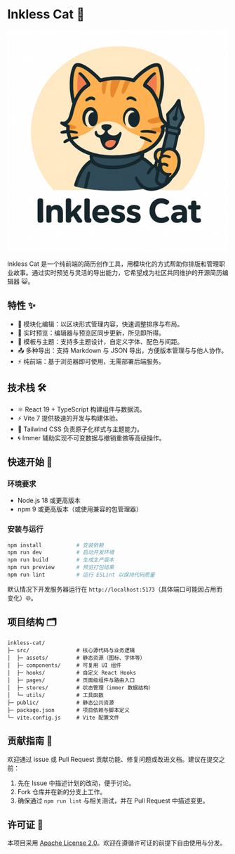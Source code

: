 # Inkless Cat 🐾

![Inkless Cat logo](src/assets/Inkless%20Cat.png)

Inkless Cat 是一个纯前端的简历创作工具，用模块化的方式帮助你排版和管理职业故事。通过实时预览与灵活的导出能力，它希望成为社区共同维护的开源简历编辑器 😺。

## 特性 ✨

- 🧩 模块化编辑：以区块形式管理内容，快速调整排序与布局。
- 👀 实时预览：编辑器与预览区同步更新，所见即所得。
- 🎨 模板与主题：支持多主题设计，自定义字体、配色与间距。
- 📤 多种导出：支持 Markdown 与 JSON 导出，方便版本管理与与他人协作。
- ⚡ 纯前端：基于浏览器即可使用，无需部署后端服务。

## 技术栈 🛠️

- ⚛️ React 19 + TypeScript 构建组件与数据流。
- ⚡ Vite 7 提供极速的开发与构建体验。
- 💨 Tailwind CSS 负责原子化样式与主题能力。
- 🌀 Immer 辅助实现不可变数据与撤销重做等高级操作。

## 快速开始 🚀

### 环境要求

- Node.js 18 或更高版本
- npm 9 或更高版本（或使用兼容的包管理器）

### 安装与运行

```bash
npm install           # 安装依赖
npm run dev           # 启动开发环境
npm run build         # 生成生产版本
npm run preview       # 预览打包结果
npm run lint          # 运行 ESLint 以保持代码质量
```

默认情况下开发服务器运行在 `http://localhost:5173`（具体端口可能因占用而变化）🌐。

## 项目结构 🗂️

```text
inkless-cat/
├─ src/               # 核心源代码与业务逻辑
│  ├─ assets/         # 静态资源（图标、字体等）
│  ├─ components/     # 可复用 UI 组件
│  ├─ hooks/          # 自定义 React Hooks
│  ├─ pages/          # 页面级组件与路由入口
│  ├─ stores/         # 状态管理（immer 数据结构）
│  └─ utils/          # 工具函数
├─ public/            # 静态公共资源
├─ package.json       # 项目依赖与脚本定义
└─ vite.config.js     # Vite 配置文件
```

## 贡献指南 🤝

欢迎通过 issue 或 Pull Request 贡献功能、修复问题或改进文档。建议在提交之前：

1. 先在 Issue 中描述计划的改动，便于讨论。
2. Fork 仓库并在新的分支上工作。
3. 确保通过 `npm run lint` 与相关测试，并在 Pull Request 中描述变更。

## 许可证 📄

本项目采用 [Apache License 2.0](LICENSE)。欢迎在遵循许可证的前提下自由使用与分发。
